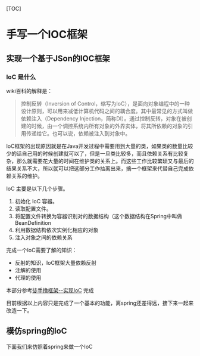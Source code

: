 [TOC]
# 手写一个IOC框架

## 实现一个基于JSon的IOC框架

### IoC 是什么
wiki百科的解释是：

> 控制反转（Inversion of Control，缩写为IoC），是面向对象编程中的一种设计原则，可以用来减低计算机代码之间的耦合度。其中最常见的方式叫做依赖注入（Dependency Injection，简称DI）。通过控制反转，对象在被创建的时候，由一个调控系统内所有对象的外界实体，将其所依赖的对象的引用传递给它。也可以说，依赖被注入到对象中。

IoC框架的出现原因就是在Java开发过程中需要用到大量的类，如果类的数量比较少的话自己用的时候创建就可以了，但是一旦类比较多，而且依赖关系有比较复杂，那么就需要花大量的时间在维护类的关系上。而这些工作比较繁琐又与最后的结果关系不大，所以就可以把这部分工作抽离出来，搞一个框架来代替自己完成依赖关系的维护。

IoC 主要是以下几个步骤。

1. 初始化 IoC 容器。
2. 读取配置文件。
3. 将配置文件转换为容器识别对的数据结构（这个数据结构在Spring中叫做 BeanDefinition
4. 利用数据结构依次实例化相应的对象
5. 注入对象之间的依赖关系

完成一个IoC需要了解的知识：

- 反射的知识，IoC框架大量依赖反射
- 注解的使用
- 代理的使用

本部分参考[徒手撸框架--实现IoC](https://www.xilidou.com/2018/01/08/spring-ioc/) 完成

目前根据以上内容只是完成了一个基本的功能，离spring还差得远，接下来一起来改造一下。

## 模仿spring的IoC

下面我们来仿照着spring来做一个IoC